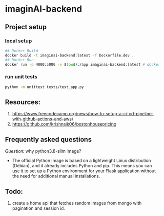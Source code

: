 # imaginAI-backend

## Project setup

### local setup
```bash
## Docker Build
docker build -t imaginai-backend:latest -f Dockerfile.dev .
## Docker Run
docker run -p 4000:5000 -v $(pwd):/app imaginai-backend:latest # docker run
```
### run unit tests

```bash
python -m unittest tests/test_app.py
```


## Resources:
1. https://www.freecodecamp.org/news/how-to-setup-a-ci-cd-pipeline-with-github-actions-and-aws/
2. https://github.com/krishnaik06/bostonhousepricing


## Frequently asked questions
*Question:* why python3.8-slim image?
- The official Python image is based on a lightweight Linux distribution (Debian), and it already includes Python and pip. This means you can use it to set up a Python environment for your Flask application without the need for additional manual installations.

## Todo:
1. create a home api that fetches random images from mongo with pagination and session id.